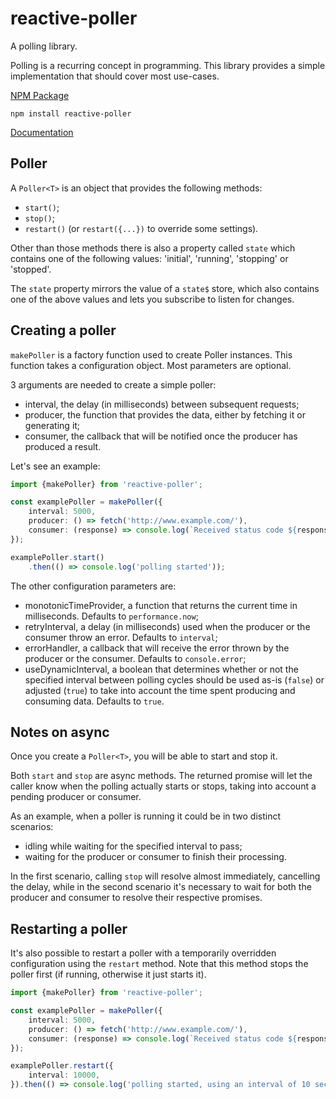 # reactive-poller

A polling library.

Polling is a recurring concept in programming. This library provides a simple
implementation that should cover most use-cases.

[NPM Package](https://www.npmjs.com/package/reactive-poller)

`npm install reactive-poller`

[Documentation](./docs/README.md)

## Poller

A `Poller<T>` is an object that provides the following methods:

- `start()`;
- `stop()`;
- `restart()` (or `restart({...})` to override some settings).

Other than those methods there is also a property called `state`
which contains one of the following values: 'initial', 'running', 'stopping' or 'stopped'.

The `state` property mirrors the value of a `state$` store, which also contains one of the above
values and lets you subscribe to listen for changes.

## Creating a poller

`makePoller` is a factory function used to create Poller instances.
This function takes a configuration object.
Most parameters are optional.

3 arguments are needed to create a simple poller:
- interval, the delay (in milliseconds) between subsequent requests;
- producer, the function that provides the data, either by fetching it or generating it;
- consumer, the callback that will be notified once the producer has produced a result.

Let's see an example:

```ts
import {makePoller} from 'reactive-poller';

const examplePoller = makePoller({
	interval: 5000,
	producer: () => fetch('http://www.example.com/'),
	consumer: (response) => console.log(`Received status code ${response.status}`),
});

examplePoller.start()
	.then(() => console.log('polling started'));
```

The other configuration parameters are:
- monotonicTimeProvider, a function that returns the current time in milliseconds. Defaults to `performance.now`;
- retryInterval, a delay (in milliseconds) used when the producer or the consumer throw an error. Defaults to `interval`;
- errorHandler, a callback that will receive the error thrown by the producer or the consumer. Defaults to `console.error`;
- useDynamicInterval, a boolean that determines whether or not the specified interval between polling cycles should
be used as-is (`false`) or adjusted (`true`) to take into account the time spent producing and consuming
data. Defaults to `true`.

## Notes on async

Once you create a `Poller<T>`, you will be able to start and stop it.

Both `start` and `stop` are async methods. The returned promise will let
the caller know when the polling actually starts or stops, taking into
account a pending producer or consumer.

As an example, when a poller is running it could be in two distinct scenarios:
- idling while waiting for the specified interval to pass;
- waiting for the producer or consumer to finish their processing.

In the first scenario, calling `stop` will resolve almost immediately, cancelling
the delay, while in the second scenario it's necessary to wait for both
the producer and consumer to resolve their respective promises.

## Restarting a poller

It's also possible to restart a poller with a temporarily overridden configuration
using the `restart` method. Note that this method stops the poller first (if running, otherwise it just starts it).

```ts
import {makePoller} from 'reactive-poller';

const examplePoller = makePoller({
	interval: 5000,
	producer: () => fetch('http://www.example.com/'),
	consumer: (response) => console.log(`Received status code ${response.status}`),
});

examplePoller.restart({
	interval: 10000,
}).then(() => console.log('polling started, using an interval of 10 seconds instead of 5'));
```
